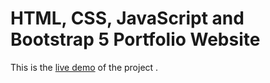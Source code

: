 HTML, CSS, JavaScript and Bootstrap 5 Portfolio Website
=======



This is the [live demo]() of the project . 

